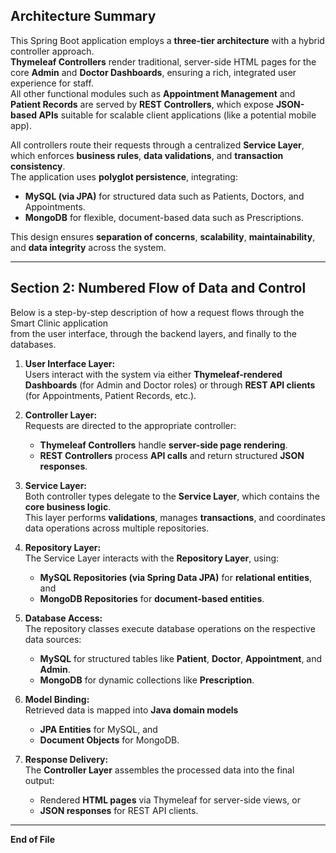 ## **Architecture Summary**

This Spring Boot application employs a **three-tier architecture** with a hybrid controller approach.  
**Thymeleaf Controllers** render traditional, server-side HTML pages for the core **Admin** and **Doctor Dashboards**, ensuring a rich, integrated user experience for staff.  
All other functional modules such as **Appointment Management** and **Patient Records** are served by **REST Controllers**, which expose **JSON-based APIs** suitable for scalable client applications (like a potential mobile app).  

All controllers route their requests through a centralized **Service Layer**, which enforces **business rules**, **data validations**, and **transaction consistency**.  
The application uses **polyglot persistence**, integrating:
- **MySQL (via JPA)** for structured data such as Patients, Doctors, and Appointments.
- **MongoDB** for flexible, document-based data such as Prescriptions.

This design ensures **separation of concerns**, **scalability**, **maintainability**, and **data integrity** across the system.

---

## **Section 2: Numbered Flow of Data and Control**

Below is a step-by-step description of how a request flows through the Smart Clinic application  
from the user interface, through the backend layers, and finally to the databases.

1. **User Interface Layer:**  
   Users interact with the system via either **Thymeleaf-rendered Dashboards** (for Admin and Doctor roles) or through **REST API clients** (for Appointments, Patient Records, etc.).

2. **Controller Layer:**  
   Requests are directed to the appropriate controller:
   - **Thymeleaf Controllers** handle **server-side page rendering**.  
   - **REST Controllers** process **API calls** and return structured **JSON responses**.

3. **Service Layer:**  
   Both controller types delegate to the **Service Layer**, which contains the **core business logic**.  
   This layer performs **validations**, manages **transactions**, and coordinates data operations across multiple repositories.

4. **Repository Layer:**  
   The Service Layer interacts with the **Repository Layer**, using:
   - **MySQL Repositories (via Spring Data JPA)** for **relational entities**, and  
   - **MongoDB Repositories** for **document-based entities**.

5. **Database Access:**  
   The repository classes execute database operations on the respective data sources:
   - **MySQL** for structured tables like **Patient**, **Doctor**, **Appointment**, and **Admin**.  
   - **MongoDB** for dynamic collections like **Prescription**.

6. **Model Binding:**  
   Retrieved data is mapped into **Java domain models**  
   - **JPA Entities** for MySQL, and  
   - **Document Objects** for MongoDB.

7. **Response Delivery:**  
   The **Controller Layer** assembles the processed data into the final output:  
   - Rendered **HTML pages** via Thymeleaf for server-side views, or  
   - **JSON responses** for REST API clients.

---

**End of File**
